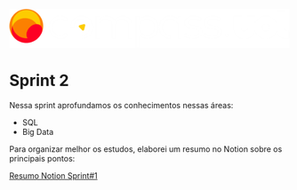 ![Compass.Uol](../sprint-1/images/CompassUOL_Negativo_logo2.png)

# Sprint 2

Nessa sprint aprofundamos os conhecimentos nessas áreas:

* SQL
* Big Data

Para organizar melhor os estudos, elaborei um resumo no Notion sobre os principais pontos:

[Resumo Notion Sprint#1](https://spice-millennium-6c2.notion.site/Est-gio-Compass-UOL-110805a1ec6b44858f637ef661ea05f7)
